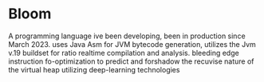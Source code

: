 # Bloom
A programming language ive been developing, been in production since March 2023. uses Java Asm for JVM bytecode generation, utilizes the Jvm v.19 buildset for ratio realtime compilation and analysis. bleeding edge instruction fo-optimization to predict and forshadow the recuvise nature of the virtual heap utilizing deep-learning technologies
